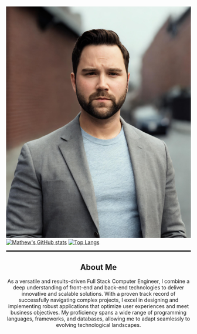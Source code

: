 ![alt text](./assets/images%20/4b16838e-015a-4c62-bac7-af93efcaab1d.jpeg)
[![Mathew's GitHub stats](https://github-readme-stats.vercel.app/api?username=muckele&hide=stars,issues&show_icons=true)](https://github.com/muckele/github-readme-stats)
[![Top Langs](https://github-readme-stats.vercel.app/api/top-langs/?username=muckele)](https://github.com/muckele/github-readme-stats)
<hr style="border-top: 2px solid black;">
<div align="center">
  <h2>About Me</h2>
  <p>As a versatile and results-driven Full Stack Computer Engineer, I combine a deep understanding of front-end and back-end technologies to deliver innovative and scalable solutions. With a proven track record of successfully navigating complex projects, I excel in designing and implementing robust applications that optimize user experiences and meet business objectives. My proficiency spans a wide range of programming languages, frameworks, and databases, allowing me to adapt seamlessly to evolving technological landscapes. </p>
</div> 



